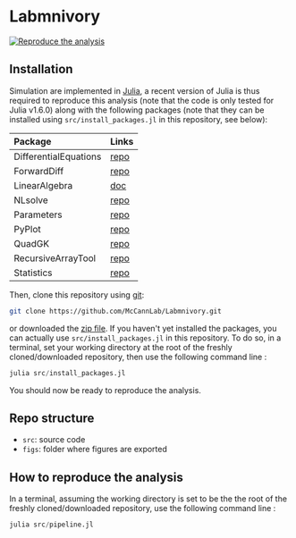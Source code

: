 # Labmnivory
[![Reproduce the analysis](https://github.com/McCannLab/Labmnivory/actions/workflows/reproduce.yaml/badge.svg)](https://github.com/McCannLab/Labmnivory/actions/workflows/reproduce.yaml)


## Installation


Simulation are implemented in [Julia](https://julialang.org/), a recent version of Julia is thus  required to reproduce this analysis (note that the 
code is only tested for Julia v1.6.0) along with the following packages (note that they can be installed using `src/install_packages.jl` in this repository, see below):

|Package              | Links                                                  |
|:--------------------|:-------------------------------------------------------|
|DifferentialEquations| [repo](https://github.com/SciML/DifferentialEquations.jl)|
|ForwardDiff          | [repo](https://github.com/JuliaDiff/ForwardDiff.jl)    |
|LinearAlgebra        | [doc](https://docs.julialang.org/en/v1/stdlib/LinearAlgebra/)|
|NLsolve              | [repo](https://github.com/JuliaNLSolvers/NLsolve.jl)   |
|Parameters           | [repo](https://github.com/mauro3/Parameters.jl)        |
|PyPlot               | [repo](https://github.com/JuliaPy/PyPlot.jl)           |
|QuadGK               | [repo](https://github.com/JuliaMath/QuadGK.jl)         |
|RecursiveArrayTool   | [repo](https://github.com/SciML/RecursiveArrayTools.jl)|
|Statistics           | [repo](https://docs.julialang.org/en/v1/stdlib/Statistics/)|


Then, clone this repository using [git](https://git-scm.com/):

```sh
git clone https://github.com/McCannLab/Labmnivory.git
```

or downloaded the [zip file](https://github.com/McCannLab/Labmnivory/archive/refs/heads/master.zip). If you haven't yet installed the packages, you can actually 
use `src/install_packages.jl` in this repository. To do so, in a terminal, set your working directory at the root of the freshly cloned/downloaded repository, then use the following command line&nbsp;:

```julia
julia src/install_packages.jl
```

You should now be ready to reproduce the analysis.


## Repo structure 

- `src`: source code 
- `figs`: folder where figures are exported



## How to reproduce the analysis 

In a terminal, assuming the working directory is set to be the the root of the freshly cloned/downloaded repository, use the following command line&nbsp;:

```julia
julia src/pipeline.jl
```

